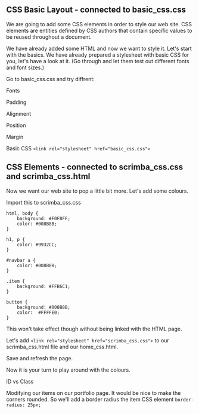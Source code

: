 ## CSS Basic Layout - connected to basic_css.css

We are going to add some CSS elements in order to style our web site. CSS elements are entities defined by CSS authors that contain specific values to be reused throughout a document.

We have already added some HTML and now we want to style it. Let's start with the basics. We have already prepared a stylesheet with basic CSS for you, let's have a look at it. (Go through and let them test out different fonts and font sizes.)

Go to basic_css.css and try diffrent: 

Fonts 

Padding 

Alignment 

Position 

Margin 


Basic CSS `<link rel="stylesheet" href="basic_css.css">`


## CSS Elements - connected to scrimba_css.css and scrimba_css.html


Now we want our web site to pop a little bit more. Let's add some colours. 

Import this to scrimba_css.css

```
html, body {
    background: #F0F8FF;
    color: #008B8B;
}

h1, p {
    color: #9932CC;
}

#navbar a {
    color: #008B8B;
}

.item {
    background: #FFB6C1;
}

button {
    background: #008B8B;
    color: 	#FFFFE0;
}

```  

This won't take effect though without being linked with the HTML page. 

Let's add `<link rel="stylesheet" href="scrimba_css.css">` to our scrimba_css.html file and our home_css.html. 

Save and refresh the page. 

Now it is your turn to play around with the colours. 

ID vs Class 

Modifying our items on our portfolio page. It would be nice to make the corners rounded. 
So we'll add a border radius the item CSS element `border-radius: 25px;`


